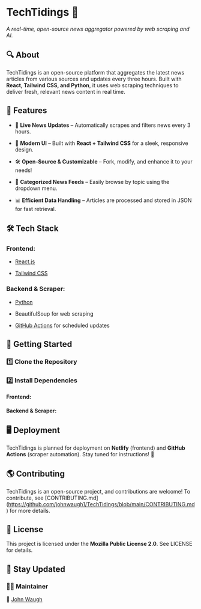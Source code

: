 **TechTidings** 📰
===================

_A real-time, open-source news aggregator powered by web scraping and AI._

**🔍 About**
------------

TechTidings is an open-source platform that aggregates the latest news articles from various sources and updates every three hours. Built with **React, Tailwind CSS, and Python**, it uses web scraping techniques to deliver fresh, relevant news content in real time.

**🚀 Features**
---------------

*   📰 **Live News Updates** – Automatically scrapes and filters news every 3 hours.
    
*   🎨 **Modern UI** – Built with **React + Tailwind CSS** for a sleek, responsive design.
    
*   🛠 **Open-Source & Customizable** – Fork, modify, and enhance it to your needs!
    
*   🔗 **Categorized News Feeds** – Easily browse by topic using the dropdown menu.
    
*   📊 **Efficient Data Handling** – Articles are processed and stored in JSON for fast retrieval.
    

**🛠 Tech Stack**
-----------------

### **Frontend:**

*   [React.js](https://reactjs.org/)
    
*   [Tailwind CSS](https://tailwindcss.com/)
    

### **Backend & Scraper:**

*   [Python](https://www.python.org/)
    
*   BeautifulSoup for web scraping
    
*   [GitHub Actions](https://github.com/features/actions) for scheduled updates


**🚀 Getting Started**
----------------------

### **1️⃣ Clone the Repository**



### **2️⃣ Install Dependencies**

#### Frontend:



#### Backend & Scraper:



**🖥 Deployment**
-----------------

TechTidings is planned for deployment on **Netlify** (frontend) and **GitHub Actions** (scraper automation). Stay tuned for instructions! 🚀

**🌎 Contributing**
-------------------

TechTidings is an open-source project, and contributions are welcome! To contribute, see [CONTRIBUTING.md] (https://github.com/johnwaugh1/TechTidings/blob/main/CONTRIBUTING.md) for more details.

**📜 License**
--------------

This project is licensed under the **Mozilla Public License 2.0**. See LICENSE for details.

**📢 Stay Updated**
-------------------


### **👨‍💻 Maintainer**

👤 [John Waugh](https://github.com/johnwaugh1)

